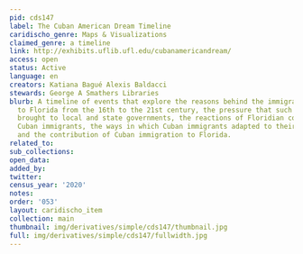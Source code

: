 ```yaml
---
pid: cds147
label: The Cuban American Dream Timeline
caridischo_genre: Maps & Visualizations
claimed_genre: a timeline
link: http://exhibits.uflib.ufl.edu/cubanamericandream/
access: open
status: Active
language: en
creators: Katiana Bagué Alexis Baldacci
stewards: George A Smathers Libraries
blurb: A timeline of events that explore the reasons behind the immigration of Cubans
  to Florida from the 16th to the 21st century, the pressure that such immigration
  brought to local and state governments, the reactions of Floridian communities to
  Cuban immigrants, the ways in which Cuban immigrants adapted to their new reality,
  and the contribution of Cuban immigration to Florida.
related_to:
sub_collections:
open_data:
added_by:
twitter:
census_year: '2020'
notes:
order: '053'
layout: caridischo_item
collection: main
thumbnail: img/derivatives/simple/cds147/thumbnail.jpg
full: img/derivatives/simple/cds147/fullwidth.jpg
---
```

